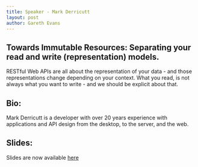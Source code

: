 ```yaml
---
title: Speaker - Mark Derricutt
layout: post
author: Gareth Evans
---
```


## Towards Immutable Resources: Separating your read and write (representation) models.
 
RESTful Web APIs are all about the representation of your data - and those representations change depending on your context. 
What you read, is not always what you want to write - and we should be explicit about that.

## Bio:

Mark Derricutt is a developer with over 20 years experience with applications and API design from the desktop, to the server, and the web.

## Slides:
 
Slides are now available [here](http://apidaysnz.s3-website-ap-southeast-2.amazonaws.com/derricutt.pdf)